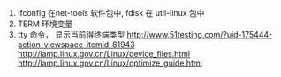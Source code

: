 1. ifconfig 在net-tools 软件包中, fdisk 在 util-linux 包中
2. TERM 环境变量
3. tty 命令， 显示当前得终端类型 http://www.51testing.com/?uid-175444-action-viewspace-itemid-81943  http://lamp.linux.gov.cn/Linux/device_files.html  http://lamp.linux.gov.cn/Linux/optimize_guide.html
